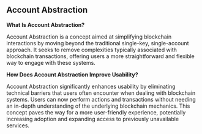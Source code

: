 ## Account Abstraction

**What Is Account Abstraction?**

Account Abstraction is a concept aimed at simplifying blockchain interactions by moving beyond the traditional single-key, single-account approach. It seeks to remove complexities typically associated with blockchain transactions, offering users a more straightforward and flexible way to engage with these systems.

**How Does Account Abstraction Improve Usability?**

Account Abstraction significantly enhances usability by eliminating technical barriers that users often encounter when dealing with blockchain systems. Users can now perform actions and transactions without needing an in-depth understanding of the underlying blockchain mechanics. This concept paves the way for a more user-friendly experience, potentially increasing adoption and expanding access to previously unavailable services.

